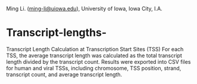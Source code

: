 Ming Li. (ming-li@uiowa.edu), University of Iowa, Iowa City, I.A.
# Transcript-lengths-
Transcript Length Calculation at Transcription Start Sites (TSS)
For each TSS, the average transcript length was calculated as the total transcript length divided by the transcript count. Results were exported into CSV files for human and viral TSSs, including chromosome, TSS position, strand, transcript count, and average transcript length.

